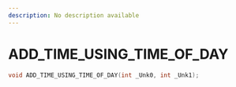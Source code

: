 ```yaml
---
description: No description available 
---
```


# ADD_TIME_USING_TIME_OF_DAY

```cpp
void ADD_TIME_USING_TIME_OF_DAY(int _Unk0, int _Unk1);
```